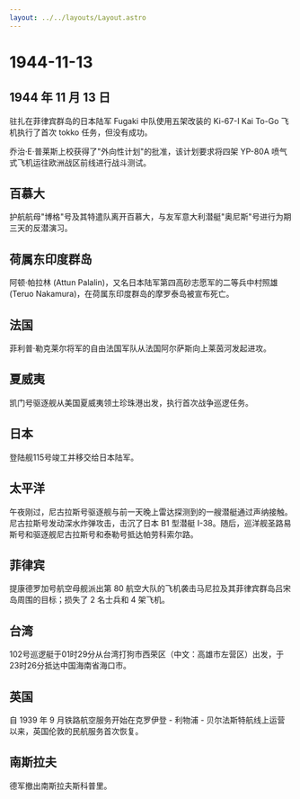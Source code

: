 ```yaml
---
layout: ../../layouts/Layout.astro
---
```


# 1944-11-13

## 1944 年 11 月 13 日

驻扎在菲律宾群岛的日本陆军 Fugaki 中队使用五架改装的 Ki-67-I Kai To-Go
飞机执行了首次 tokko 任务，但没有成功。

乔治·E·普莱斯上校获得了"外向性计划"的批准，该计划要求将四架 YP-80A
喷气式飞机运往欧洲战区前线进行战斗测试。

## 百慕大

护航航母"博格"号及其特遣队离开百慕大，与友军意大利潜艇"奥尼斯"号进行为期三天的反潜演习。

## 荷属东印度群岛

阿顿·帕拉林 (Attun Palalin)，又名日本陆军第四高砂志愿军的二等兵中村照雄
(Teruo Nakamura)，在荷属东印度群岛的摩罗泰岛被宣布死亡。

## 法国

菲利普·勒克莱尔将军的自由法国军队从法国阿尔萨斯向上莱茵河发起进攻。

## 夏威夷

凯门号驱逐舰从美国夏威夷领土珍珠港出发，执行首次战争巡逻任务。

## 日本

登陆舰115号竣工并移交给日本陆军。

## 太平洋

午夜刚过，尼古拉斯号驱逐舰与前一天晚上雷达探测到的一艘潜艇通过声纳接触。尼古拉斯号发动深水炸弹攻击，击沉了日本
B1 型潜艇
I-38。随后，巡洋舰圣路易斯号和驱逐舰尼古拉斯号和泰勒号抵达帕劳科索尔路。

## 菲律宾

提康德罗加号航空母舰派出第 80
航空大队的飞机袭击马尼拉及其菲律宾群岛吕宋岛周围的目标；损失了 2
名士兵和 4 架飞机。

## 台湾

102号巡逻艇于01时29分从台湾打狗市西荣区（中文：高雄市左营区）出发，于23时26分抵达中国海南省海口市。

## 英国

自 1939 年 9 月铁路航空服务开始在克罗伊登 - 利物浦 -
贝尔法斯特航线上运营以来，英国伦敦的民航服务首次恢复。

## 南斯拉夫

德军撤出南斯拉夫斯科普里。